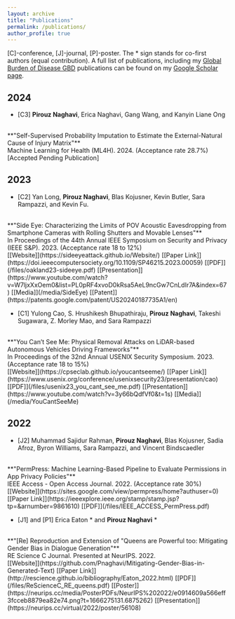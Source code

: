```yaml
---
layout: archive
title: "Publications"
permalink: /publications/
author_profile: true
---
```


[C]-conference, [J]-journal, [P]-poster. The * sign stands for co-first authors (equal contribution). 
A full list of publications, including my [Global Burden of Disease GBD](https://www.healthdata.org/research-analysis/gbd) publications can be found on my [Google Scholar page](https://scholar.google.com/citations?hl=en&user=cIx9hWcAAAAJ). 

## 2024
* [C3] __Pirouz Naghavi__, Erica Naghavi, Gang Wang, and Kanyin Liane Ong
<br/> 
**"Self-Supervised Probability Imputation to Estimate the External-Natural Cause of Injury Matrix"**
<br/>Machine Learning for Health (ML4H). 2024. (Acceptance rate 28.7%)<br/>
[Accepted Pending Publication]


## 2023
* [C2] Yan Long, __Pirouz Naghavi__, Blas Kojusner, Kevin Butler, Sara Rampazzi, and Kevin Fu. 
<br/> 
**"Side Eye: Characterizing the Limits of POV Acoustic Eavesdropping from Smartphone Cameras with Rolling Shutters and Movable Lenses"**
<br/>
In Proceedings of the 44th Annual IEEE Symposium on Security and Privacy (IEEE S&P). 2023. (Acceptance rate 18 to 12%)<br/>
[[Website]](https://sideeyeattack.github.io/Website/)  [[Paper Link]](https://doi.ieeecomputersociety.org/10.1109/SP46215.2023.00059)  [[PDF]](/files/oakland23-sideeye.pdf)  [[Presentation]](https://www.youtube.com/watch?v=W7ljxXxOem0&list=PL0pRF4xvoD0kRsa5AeL9ncGw7CnLdIr7A&index=67)  [[Media]](/media/SideEye) [[Patent]](https://patents.google.com/patent/US20240187735A1/en) 

* [C1] Yulong Cao, S. Hrushikesh Bhupathiraju, __Pirouz Naghavi__, Takeshi Sugawara, Z. Morley Mao, and Sara Rampazzi
<br/> 
**"You Can’t See Me: Physical Removal Attacks on LiDAR-based Autonomous Vehicles Driving Frameworks"**
<br/>
In Proceedings of the 32nd Annual USENIX Security Symposium. 2023. (Acceptance rate 18 to 15%)<br/>
[[Website]](https://cpseclab.github.io/youcantseeme/)  [[Paper Link]](https://www.usenix.org/conference/usenixsecurity23/presentation/cao)  [[PDF]](/files/usenix23_you_cant_see_me.pdf)  [[Presentation]](https://www.youtube.com/watch?v=3y66bQdfVf0&t=1s)  [[Media]](/media/YouCantSeeMe)


## 2022
* [J2] Muhammad Sajidur Rahman, __Pirouz Naghavi__, Blas Kojusner, Sadia Afroz, Byron Williams, Sara Rampazzi, and Vincent Bindscaedler
<br/> 
**"PermPress: Machine Learning-Based Pipeline to Evaluate Permissions in App Privacy Policies"**
<br/>
IEEE Access - Open Access Journal. 2022. (Acceptance rate 30%)<br/>
[[Website]](https://sites.google.com/view/permpress/home?authuser=0) [[Paper Link]](https://ieeexplore.ieee.org/stamp/stamp.jsp?tp=&arnumber=9861610)  [[PDF]](/files/IEEE_ACCESS_PermPress.pdf)

* [J1] and [P1] Erica Eaton * and __Pirouz Naghavi__ * 
<br/> 
**"[Re] Reproduction and Extension of "Queens are Powerful too: Mitigating Gender Bias in Dialogue Generation"**
<br/>
RE Science C Journal. Presented at NeurIPS. 2022.<br/>
[[Website]](https://github.com/Pnaghavi/Mitigating-Gender-Bias-in-Generated-Text) [[Paper Link]](http://rescience.github.io/bibliography/Eaton_2022.html)  [[PDF]](/files/ReScienceC_RE_queens.pdf) [[Poster]](https://neurips.cc/media/PosterPDFs/NeurIPS%202022/e0914609a566eff3fcceb8879ea82e74.png?t=1666275131.6875262) [[Presentation]](https://neurips.cc/virtual/2022/poster/56108)